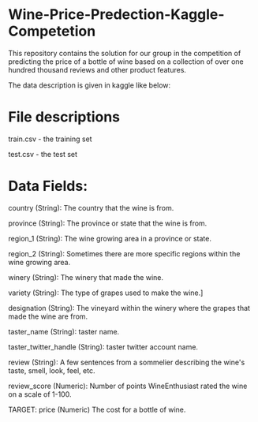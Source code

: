 # Wine-Price-Predection-Kaggle-Competetion
This repository contains the solution for our group in the competition of predicting the price of a bottle of wine based on a collection of over one hundred thousand reviews and other product features.

The data description is given in kaggle like below:

# File descriptions
train.csv - the training set

test.csv - the test set

# Data Fields:

country (String): The country that the wine is from.

province (String): The province or state that the wine is from.

region_1 (String): The wine growing area in a province or state.

region_2 (String): Sometimes there are more specific regions within the wine growing area.

winery (String): The winery that made the wine.

variety (String): The type of grapes used to make the wine.]

designation (String): The vineyard within the winery where the grapes that made the wine are from.

taster_name (String): taster name.

taster_twitter_handle (String): taster twitter account name.

review (String): A few sentences from a sommelier describing the wine's taste, smell, look, feel, etc.

review_score (Numeric): Number of points WineEnthusiast rated the wine on a scale of 1-100.

TARGET: price (Numeric) The cost for a bottle of wine.
